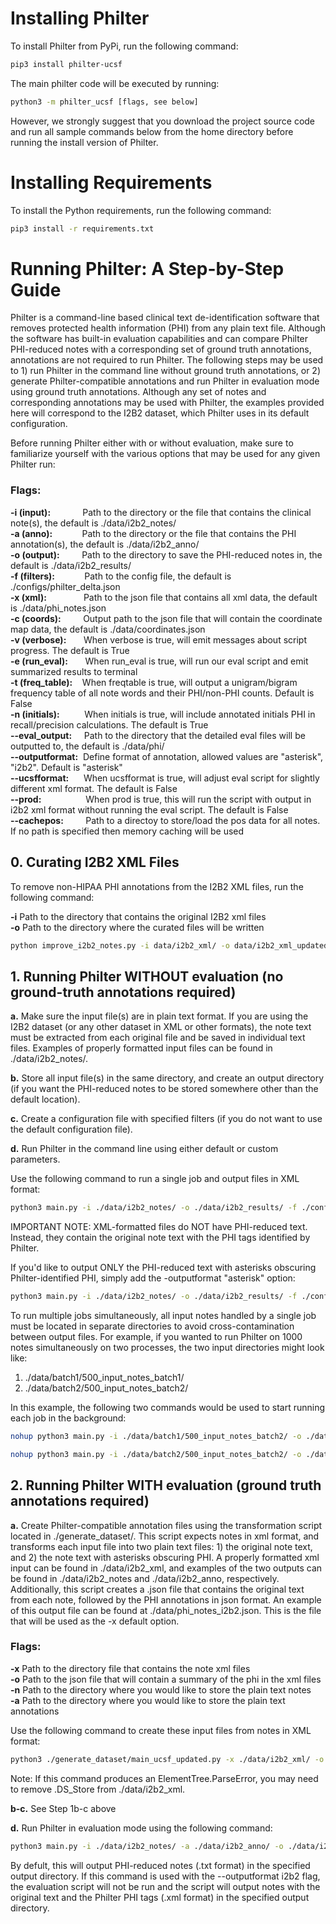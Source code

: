 # Installing Philter

To install Philter from PyPi, run the following command:

```bash
pip3 install philter-ucsf
```

The main philter code will be executed by running:

```bash
python3 -m philter_ucsf [flags, see below]
```

However, we strongly suggest that you download the project source code and run all sample commands below from the home directory before running the install version of Philter.

# Installing Requirements

To install the Python requirements, run the following command:

```bash
pip3 install -r requirements.txt
```

# Running Philter: A Step-by-Step Guide

Philter is a command-line based clinical text de-identification software that removes protected health information (PHI) from any plain text file. Although the software has built-in evaluation capabilities and can compare Philter PHI-reduced notes with a corresponding set of ground truth annotations, annotations are not required to run Philter. The following steps may be used to 1) run Philter in the command line without ground truth annotations, or 2) generate Philter-compatible annotations and run Philter in evaluation mode using ground truth annotations. Although any set of notes and corresponding annotations may be used with Philter, the examples provided here will correspond to the I2B2 dataset, which Philter uses in its default configuration. 

Before running Philter either with or without evaluation, make sure to familiarize yourself with the various options that may be used for any given Philter run:

### Flags:
**-i (input):**&nbsp;&nbsp;&nbsp;&nbsp;&nbsp;&nbsp;&nbsp;&nbsp;&nbsp;&nbsp;&nbsp;&nbsp;&nbsp;Path to the directory or the file that contains the clinical note(s), the default is ./data/i2b2_notes/<br/>
**-a (anno):**&nbsp;&nbsp;&nbsp;&nbsp;&nbsp;&nbsp;&nbsp;&nbsp;&nbsp;&nbsp;&nbsp;&nbsp;Path to the directory or the file that contains the PHI annotation(s), the default is ./data/i2b2_anno/<br/>
**-o (output):**&nbsp;&nbsp;&nbsp;&nbsp;&nbsp;&nbsp;&nbsp;&nbsp;&nbsp;Path to the directory to save the PHI-reduced notes in, the default is ./data/i2b2_results/<br/>
**-f (filters):**&nbsp;&nbsp;&nbsp;&nbsp;&nbsp;&nbsp;&nbsp;&nbsp;&nbsp;&nbsp;&nbsp;&nbsp;Path to the config file, the default is ./configs/philter_delta.json<br/>
**-x (xml):**&nbsp;&nbsp;&nbsp;&nbsp;&nbsp;&nbsp;&nbsp;&nbsp;&nbsp;&nbsp;&nbsp;&nbsp;&nbsp;&nbsp;&nbsp;Path to the json file that contains all xml data, the default is ./data/phi_notes.json<br/>
**-c (coords):**&nbsp;&nbsp;&nbsp;&nbsp;&nbsp;&nbsp;&nbsp;&nbsp;&nbsp;Output path to the json file that will contain the coordinate map data, the default is ./data/coordinates.json<br/>
**-v (verbose):**&nbsp;&nbsp;&nbsp;&nbsp;&nbsp;&nbsp;&nbsp;When verbose is true, will emit messages about script progress. The default is True<br/>
**-e (run_eval):**&nbsp;&nbsp;&nbsp;&nbsp;&nbsp;&nbsp;&nbsp;When run_eval is true, will run our eval script and emit summarized results to terminal<br/>
**-t (freq_table):**&nbsp;&nbsp;&nbsp;&nbsp;When freqtable is true, will output a unigram/bigram frequency table of all note words and their PHI/non-PHI counts. Default is False<br/>
**-n (initials):**&nbsp;&nbsp;&nbsp;&nbsp;&nbsp;&nbsp;&nbsp;&nbsp;&nbsp;&nbsp;When initials is true, will include annotated initials PHI in recall/precision calculations. The default is True<br/>
**--eval_output:**&nbsp;&nbsp;&nbsp;&nbsp;&nbsp;Path to the directory that the detailed eval files will be outputted to, the default is ./data/phi/<br/>
**--outputformat:**&nbsp;&nbsp;Define format of annotation, allowed values are \"asterisk\", \"i2b2\". Default is \"asterisk\"<br/>
**--ucsfformat:**&nbsp;&nbsp;&nbsp;&nbsp;&nbsp;&nbsp;When ucsfformat is true, will adjust eval script for slightly different xml format. The default is False<br/>
**--prod:**&nbsp;&nbsp;&nbsp;&nbsp;&nbsp;&nbsp;&nbsp;&nbsp;&nbsp;&nbsp;&nbsp;&nbsp;&nbsp;&nbsp;&nbsp;&nbsp;&nbsp;&nbsp;When prod is true, this will run the script with output in i2b2 xml format without running the eval script. The default is False<br/>
**--cachepos:**&nbsp;&nbsp;&nbsp;&nbsp;&nbsp;&nbsp;&nbsp;&nbsp;&nbsp;Path to a directoy to store/load the pos data for all notes. If no path is specified then memory caching will be used<br/>

## 0. Curating I2B2 XML Files
To remove non-HIPAA PHI annotations from the I2B2 XML files, run the following command:

**-i** Path to the directory that contains the original I2B2 xml files<br/>
**-o** Path to the directory where the curated files will be written<br/>

```bash
python improve_i2b2_notes.py -i data/i2b2_xml/ -o data/i2b2_xml_updated/
```

## 1. Running Philter WITHOUT evaluation (no ground-truth annotations required)

**a.** Make sure the input file(s) are in plain text format. If you are using the I2B2 dataset (or any other dataset in XML or other formats), the note text must be extracted from each original file and be saved in individual text files. Examples of properly formatted input files can be found in ./data/i2b2_notes/.

**b.** Store all input file(s) in the same directory, and create an output directory (if you want the PHI-reduced notes to be stored somewhere other than the default location).

**c.** Create a configuration file with specified filters (if you do not want to use the default configuration file).

**d.** Run Philter in the command line using either default or custom parameters.

Use the following command to run a single job and output files in XML format:
```bash
python3 main.py -i ./data/i2b2_notes/ -o ./data/i2b2_results/ -f ./configs/philter_delta.json --prod=True
```
IMPORTANT NOTE: XML-formatted files do NOT have PHI-reduced text. Instead, they contain the original note text with the PHI tags identified by Philter. 

If you'd like to output ONLY the PHI-reduced text with asterisks obscuring Philter-identified PHI, simply add the -outputformat "asterisk" option:
```bash
python3 main.py -i ./data/i2b2_notes/ -o ./data/i2b2_results/ -f ./configs/philter_delta.json --prod=True --outputformat "asterisk"
```

To run multiple jobs simultaneously, all input notes handled by a single job must be located in separate directories to avoid cross-contamination between output files. For example, if you wanted to run Philter on 1000 notes simultaneously on two processes, the two input directories might look like:

1. ./data/batch1/500_input_notes_batch1/
2. ./data/batch2/500_input_notes_batch2/

In this example, the following two commands would be used to start running each job in the background:
```bash
nohup python3 main.py -i ./data/batch1/500_input_notes_batch2/ -o ./data/i2b2_results_test/ -f ./configs/philter_delta.json --prod=True > ./data/batch1/batch1_terminal_out.txt 2>&1 &

```
```bash
nohup python3 main.py -i ./data/batch2/500_input_notes_batch2/ -o ./data/i2b2_results_test/ -f ./configs/philter_delta.json --prod=True > ./data/batch2/batch2_terminal_out.txt 2>&1 &

```

## 2. Running Philter WITH evaluation (ground truth annotations required)

**a.** Create Philter-compatible annotation files using the transformation script located in ./generate_dataset/. This script expects notes in xml format, and transforms each input file into two plain text files: 1) the original note text, and 2) the note text with asterisks obscuring PHI. A properly formatted xml input can be found in ./data/i2b2_xml, and examples of the two outputs can be found in ./data/i2b2_notes and ./data/i2b2_anno, respectively. Additionally, this script creates a .json file that contains the original text from each note, followed by the PHI annotations in json format. An example of this output file can be found at ./data/phi_notes_i2b2.json. This is the file that will be used as the -x default option. 

### Flags:

**-x** Path to the directory file that contains the note xml files<br/>
**-o** Path to the json file that will contain a summary of the phi in the xml files<br/>
**-n** Path to the directory where you would like to store the plain text notes<br/>
**-a** Path to the directory where you would like to store the plain text annotations<br/>

Use the following command to create these input files from notes in XML format:

```bash
python3 ./generate_dataset/main_ucsf_updated.py -x ./data/i2b2_xml/ -o ./data/phi_notes_i2b2.json -n ./data/i2b2_notes/ -a ./data/i2b2_anno/
```
Note: If this command produces an ElementTree.ParseError, you may need to remove .DS_Store from ./data/i2b2_xml.

**b-c.** See Step 1b-c above

**d.** Run Philter in evaluation mode using the following command:

```bash
python3 main.py -i ./data/i2b2_notes/ -a ./data/i2b2_anno/ -o ./data/i2b2_results/ -x ./data/phi_notes_i2b2.json -f=./configs/philter_delta.json
```

By defult, this will output PHI-reduced notes (.txt format) in the specified output directory. If this command is used with the --outputformat i2b2 flag, the evaluation script will not be run and the script will output notes with the original text and the Philter PHI tags (.xml format) in the specified output directory.
